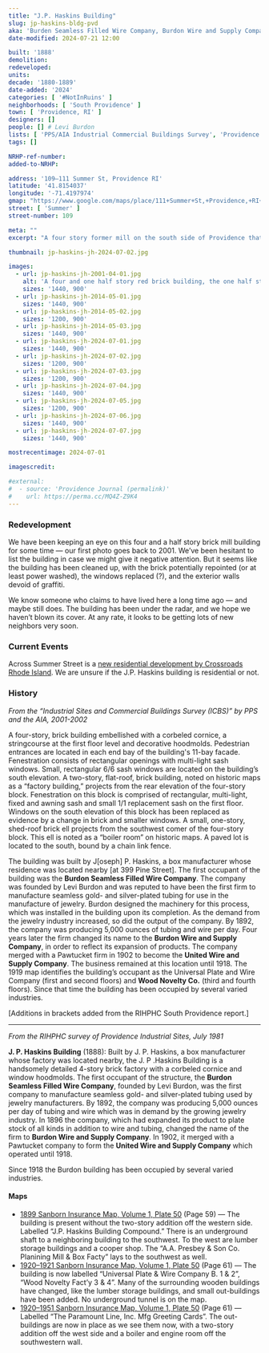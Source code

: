 ```yaml
---
title: "J.P. Haskins Building"
slug: jp-haskins-bldg-pvd
aka: 'Burden Seamless Filled Wire Company, Burdon Wire and Supply Company'
date-modified: 2024-07-21 12:00

built: '1888'
demolition:
redeveloped:
units:
decade: '1880-1889'
date-added: '2024'
categories: [ '#NotInRuins' ]
neighborhoods: [ 'South Providence' ]
town: [ 'Providence, RI' ]
designers: []
people: [] # Levi Burdon
lists: [ 'PPS/AIA Industrial Commercial Buildings Survey', 'Providence Industrial Sites 1981' ]
tags: []

NRHP-ref-number:
added-to-NRHP:

address: '109–111 Summer St, Providence RI'
latitude: '41.8154037'
longitude: '-71.4197974'
gmap: "https://www.google.com/maps/place/111+Summer+St,+Providence,+RI+02903/@41.8154037,-71.4197974,18z/data=!4m6!3m5!1s0x89e44571fb6e8103:0x2b82b8ec9f576068!8m2!3d41.8153997!4d-71.4185099!16s%2Fg%2F11cskf_kzs?entry=ttu"
street: [ 'Summer' ]
street-number: 109

meta: ""
excerpt: "A four story former mill on the south side of Providence that has been under the radar as large industrial-style studio and living spaces"

thumbnail: jp-haskins-jh-2024-07-02.jpg

images:
  - url: jp-haskins-jh-2001-04-01.jpg
    alt: 'A four and one half story red brick building, the one half story being an exposed basement level. A cast stone concrete string course runs along the first floor level along the Summer street side and windows on that side all have what are called hood molds, which are half-round arched brick decorative courses. The cornice is an ornate brick frieze with a narrow copper cornice along the flat roofline.'
    sizes: '1440, 900'
  - url: jp-haskins-jh-2014-05-01.jpg
    sizes: '1440, 900'
  - url: jp-haskins-jh-2014-05-02.jpg
    sizes: '1200, 900'
  - url: jp-haskins-jh-2014-05-03.jpg
    sizes: '1440, 900'
  - url: jp-haskins-jh-2024-07-01.jpg
    sizes: '1440, 900'
  - url: jp-haskins-jh-2024-07-02.jpg
    sizes: '1200, 900'
  - url: jp-haskins-jh-2024-07-03.jpg
    sizes: '1200, 900'
  - url: jp-haskins-jh-2024-07-04.jpg
    sizes: '1440, 900'
  - url: jp-haskins-jh-2024-07-05.jpg
    sizes: '1200, 900'
  - url: jp-haskins-jh-2024-07-06.jpg
    sizes: '1440, 900'
  - url: jp-haskins-jh-2024-07-07.jpg
    sizes: '1440, 900'

mostrecentimage: 2024-07-01

imagescredit:

#external:
#  - source: 'Providence Journal (permalink)'
#    url: https://perma.cc/MQ4Z-Z9K4
---
```


### Redevelopment

We have been keeping an eye on this four and a half story brick mill building for some time — our first photo goes back to 2001. We’ve been hesitant to list the building in case we might give it negative attention. But it seems like the building has been cleaned up, with the brick potentially repointed (or at least power washed), the windows replaced (?), and the exterior walls devoid of graffiti.

We know someone who claims to have lived here a long time ago — and maybe still does. The building has been under the radar, and we hope we haven’t blown its cover. At any rate, it looks to be getting lots of new neighbors very soon.


### Current Events

Across Summer Street is a [new residential development by Crossroads Rhode Island](//www.crossroadsri.org/housing-services/programs-services/housing/housing-development/summer-street-apartments). We are unsure if the J.P. Haskins building is residential or not.


### History

_From the “Industrial Sites and Commercial Buildings Survey (ICBS)” by PPS and the AIA, 2001-2002_

A four-story, brick building embellished with a corbeled cornice, a stringcourse at the first floor level and decorative hoodmolds. Pedestrian entrances are located in each end bay of the building's 11-bay facade. Fenestration consists of rectangular openings with multi-light sash windows. Small, rectangular 6/6 sash windows are located on the building’s south elevation. A two-story, flat-roof, brick building, noted on historic maps as a “factory building,” projects from the rear elevation of the four-story block. Fenestration on this block is comprised of rectangular, multi-light, fixed and awning sash and small 1/1 replacement sash on the first floor. Windows on the south elevation of this block has been replaced as evidence by a change in brick and smaller windows. A small, one-story, shed-roof brick ell projects from the southwest comer of the four-story block. This ell is noted as a “boiler room” on historic maps. A paved lot is located to the south, bound by a chain link fence.

The building was built by J[oseph] P. Haskins, a box manufacturer whose residence was located nearby [at 399 Pine Street]. The first occupant of the building was the **Burdon Seamless Filled Wire Company**. The company was founded by Levi Burdon and was reputed to have been the first firm to manufacture seamless gold- and silver-plated tubing for use in the manufacture of jewelry. Burdon designed the machinery for this process, which was installed in the building upon its completion. As the demand from the jewelry industry increased, so did the output of the company. By 1892, the company was producing 5,000 ounces of tubing and wire per day. Four years later the firm changed its name to the **Burdon Wire and Supply Company**, in order to reflect its expansion of products. The company merged with a Pawtucket firm in 1902 to become the **United Wire and Supply Company**. The business remained at this location until 1918. The 1919 map identifies the building’s occupant as the Universal Plate and Wire Company (first and second floors) and **Wood Novelty Co.** (third and fourth floors). Since that time the building has been occupied by several varied industries.

[Additions in brackets added from the RIHPHC South Providence report.]

***

_From the RIHPHC survey of Providence Industrial Sites, July 1981_

**J. P. Haskins Building** (1888): Built by J. P. Haskins, a box manufacturer whose factory was located nearby, the J. P .Haskins Building is a handsomely detailed 4-story brick factory with a corbeled cornice and window hoodmolds. The first occupant of the structure, the **Burdon Seamless Filled Wire Company**, founded by Levi Burdon, was the first company to manufacture seamless gold- and silver-plated tubing used by jewelry manufacturers. By 1892, the company was producing 5,000 ounces per day of tubing and wire which was in demand by the growing jewelry industry. In 1896 the company, which had expanded its product to plate stock of all kinds in addition to wire and tubing, changed the name of the firm to **Burdon Wire and Supply Company**. In 1902, it merged with a Pawtucket company to form the **United Wire and Supply Company** which operated until 1918.

Since 1918 the Burdon building has been occupied by several varied industries.

#### Maps

+ [1899 Sanborn Insurance Map, Volume 1, Plate 50](http://hdl.loc.gov/loc.gmd/g3774pm.g3774pm_g08099189901) (Page 59) — The building is present without the two-story addition off the western side. Labelled “J.P. Haskins Building Compound.” There is an underground shaft to a neighboring building to the southwest. To the west are lumber storage buildings and a cooper shop. The “A.A. Presbey & Son Co. Planining Mill & Box Facty” lays to the southwest as well.
+ [1920–1921 Sanborn Insurance Map, Volume 1, Plate 50](http://hdl.loc.gov/loc.gmd/g3774pm.g3774pm_g08099192001) (Page 61) — The building is now labelled “Universal Plate & Wire Company B. 1 & 2”, “Wood Novelty Fact’y 3 & 4”. Many of the surrounding wooden buildings have changed, like the lumber storage buildings, and small out-buildings have been added. No underground tunnel is on the map.
+ [1920–1951 Sanborn Insurance Map, Volume 1, Plate 50](http://hdl.loc.gov/loc.gmd/g3774pm.g3774pm_g08099195101) (Page 61) — Labelled “The Paramount Line, Inc. Mfg Greeting Cards”. The out-buildings are now in place as we see them now, with a two-story addition off the west side and a boiler and engine room  off the southwestern wall.
